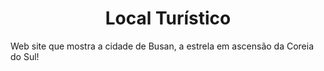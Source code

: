 <h1 align="center"> Local Turístico </h1>

<p align="center">

Web site que mostra a cidade de Busan, a estrela em ascensão da Coreia do Sul!
</P>

